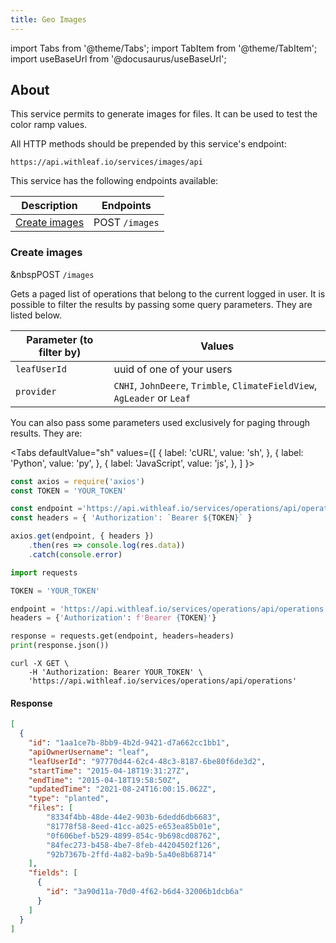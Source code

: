 ```yaml
---
title: Geo Images
---
```


import Tabs from '@theme/Tabs';
import TabItem from '@theme/TabItem';
import useBaseUrl from '@docusaurus/useBaseUrl';

<!-- the following links are referenced throughout this document -->
[1]: #create-images

## About

This service permits to generate images for files. It can be used to test the color ramp values.

All HTTP methods should be prepended by this service's endpoint:

```
https://api.withleaf.io/services/images/api
```

This service has the following endpoints available:

Description | Endpoints
--- | ---
[Create images][1] | <span class="badge badge--success">POST</span> `/images`

### Create images

&nbsp<span class="badge badge--success">POST</span>  `/images`

Gets a paged list of operations that belong to the current logged in user. It is
possible to filter the results by passing some query parameters. They are listed
below.

| Parameter (to filter by) | Values
| - | - |
| `leafUserId` | uuid of one of your users |
| `provider` | `CNHI`, `JohnDeere`, `Trimble`, `ClimateFieldView`, `AgLeader` or `Leaf`|

You can also pass some parameters used exclusively for paging through results.
They are:

<Tabs
  defaultValue="sh"
  values={[
    { label: 'cURL', value: 'sh', },
    { label: 'Python', value: 'py', },
    { label: 'JavaScript', value: 'js', },
  ]
}>
  <TabItem value="js">

  ```js
  const axios = require('axios')
  const TOKEN = 'YOUR_TOKEN'

  const endpoint ='https://api.withleaf.io/services/operations/api/operations'
  const headers = { 'Authorization': `Bearer ${TOKEN}` }

  axios.get(endpoint, { headers })
      .then(res => console.log(res.data))
      .catch(console.error)
  ```

  </TabItem>
  <TabItem value="py">

  ```python
  import requests

  TOKEN = 'YOUR_TOKEN'

  endpoint = 'https://api.withleaf.io/services/operations/api/operations'
  headers = {'Authorization': f'Bearer {TOKEN}'}

  response = requests.get(endpoint, headers=headers)
  print(response.json())
  ```

  </TabItem>
  <TabItem value="sh">

  ```shell
  curl -X GET \
      -H 'Authorization: Bearer YOUR_TOKEN' \
      'https://api.withleaf.io/services/operations/api/operations'
  ```

  </TabItem>
</Tabs>


#### Response


```json
[
  {
    "id": "1aa1ce7b-8bb9-4b2d-9421-d7a662cc1bb1",
    "apiOwnerUsername": "leaf",
    "leafUserId": "97770d44-62c4-48c3-8187-6be80f6de3d2",
    "startTime": "2015-04-18T19:31:27Z",
    "endTime": "2015-04-18T19:58:50Z",
    "updatedTime": "2021-08-24T16:00:15.062Z",
    "type": "planted",
    "files": [
        "8334f4bb-48de-44e2-903b-6dedd6db6683",
        "81778f58-8eed-41cc-a025-e653ea85b01e",
        "0f606bef-b529-4899-854c-9b698cd08762",
        "84fec273-b458-4be7-8feb-44204502f126",
        "92b7367b-2ffd-4a82-ba9b-5a40e8b68714"
    ],
    "fields": [
      {
        "id": "3a90d11a-70d0-4f62-b6d4-32006b1dcb6a"
      }
    ]
  }
]
```
